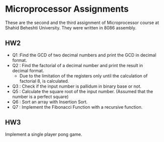 # Microprocessor Assignments
These are the second and the third assignment of Microprocessor course at Shahid Beheshti University.  They were written in 8086 assembly.

## HW2
- Q1 :Find the GCD of two decimal numbers and print the GCD in decimal format.
- Q2 : Find the factorial of a decimal number and print the result in decimal format. 
  * Due to the limitation of the registers only until the calculation of factorial 8, is calculated.
- Q3 : Check if the input number is pallidum in binary base or not.
- Q5 : Calculate the square root of the input number. (Assumed that the number is a perfect square)  
- Q6 : Sort an array with Insertion Sort.
- Q7 : Implement the Fibonacci Function with a recursive function.

## HW3
Implement a single player pong game.
